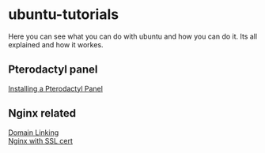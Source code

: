 # ubuntu-tutorials
Here you can see what you can do with ubuntu and how you can do it. Its all explained and how it workes.

## Pterodactyl panel
[Installing a Pterodactyl Panel](https://github.com/TexMex100/ubuntu-tutorials/blob/main/pterodactyl.md)

## Nginx related
[Domain Linking](https://github.com/TexMex100/ubuntu-tutorials/blob/main/domain-linking.md)  
[Nginx with SSL cert](https://github.com/TexMex100/ubuntu-tutorials/blob/main/nginx-with-ssl.md)
